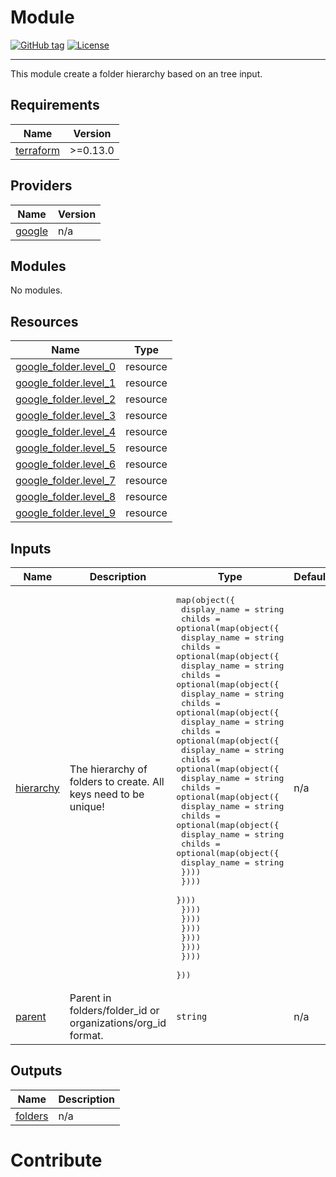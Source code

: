 # Module
[![GitHub tag](https://img.shields.io/github/tag/qbeyond/terraform-google-folder-hierarchy.svg)](https://registry.terraform.io/modules/qbeyond/folder-hierarchy/google/latest)
[![License](https://img.shields.io/github/license/qbeyond/terraform-google-folder-hierarchy.svg)](https://github.com/qbeyond/terraform-google-folder-hierarchy/blob/main/LICENSE)

----
<!-- BEGIN_TF_DOCS -->
This module create a folder hierarchy based on an tree input.

## Requirements

| Name | Version |
|------|---------|
| <a name="requirement_terraform"></a> [terraform](#requirement\_terraform) | >=0.13.0 |

## Providers

| Name | Version |
|------|---------|
| <a name="provider_google"></a> [google](#provider\_google) | n/a |

## Modules

No modules.

## Resources

| Name | Type |
|------|------|
| [google_folder.level_0](https://registry.terraform.io/providers/hashicorp/google/latest/docs/resources/folder) | resource |
| [google_folder.level_1](https://registry.terraform.io/providers/hashicorp/google/latest/docs/resources/folder) | resource |
| [google_folder.level_2](https://registry.terraform.io/providers/hashicorp/google/latest/docs/resources/folder) | resource |
| [google_folder.level_3](https://registry.terraform.io/providers/hashicorp/google/latest/docs/resources/folder) | resource |
| [google_folder.level_4](https://registry.terraform.io/providers/hashicorp/google/latest/docs/resources/folder) | resource |
| [google_folder.level_5](https://registry.terraform.io/providers/hashicorp/google/latest/docs/resources/folder) | resource |
| [google_folder.level_6](https://registry.terraform.io/providers/hashicorp/google/latest/docs/resources/folder) | resource |
| [google_folder.level_7](https://registry.terraform.io/providers/hashicorp/google/latest/docs/resources/folder) | resource |
| [google_folder.level_8](https://registry.terraform.io/providers/hashicorp/google/latest/docs/resources/folder) | resource |
| [google_folder.level_9](https://registry.terraform.io/providers/hashicorp/google/latest/docs/resources/folder) | resource |

## Inputs

| Name | Description | Type | Default | Required |
|------|-------------|------|---------|:--------:|
| <a name="input_hierarchy"></a> [hierarchy](#input\_hierarchy) | The hierarchy of folders to create. All keys need to be unique! | <pre>map(object({<br>    display_name = string<br>    childs = optional(map(object({<br>      display_name = string<br>      childs = optional(map(object({<br>        display_name = string<br>        childs = optional(map(object({<br>          display_name = string<br>          childs = optional(map(object({<br>            display_name = string<br>            childs = optional(map(object({<br>              display_name = string<br>              childs = optional(map(object({<br>                display_name = string<br>                childs = optional(map(object({<br>                  display_name = string<br>                  childs = optional(map(object({<br>                    display_name = string<br>                    childs = optional(map(object({<br>                      display_name = string<br>                    })))<br>                  })))<br>                })))<br>              })))<br>            })))<br>          })))<br>        })))<br>      })))<br>    })))<br>  }))</pre> | n/a | yes |
| <a name="input_parent"></a> [parent](#input\_parent) | Parent in folders/folder\_id or organizations/org\_id format. | `string` | n/a | yes |

## Outputs

| Name | Description |
|------|-------------|
| <a name="output_folders"></a> [folders](#output\_folders) | n/a |
<!-- END_TF_DOCS -->

# Contribute

